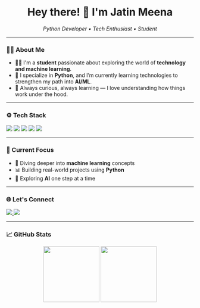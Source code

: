 <h1 align="center">Hey there! 👋 I'm Jatin Meena</h1>
<p align="center">
  <em>Python Developer • Tech Enthusiast • Student</em>
</p>

---

### 👨‍💻 About Me

- 🧑‍🎓 I'm a **student** passionate about exploring the world of **technology and machine learning**.
- 🐍 I specialize in **Python**, and I’m currently learning technologies to strengthen my path into **AI/ML**.
- 🌱 Always curious, always learning — I love understanding how things work under the hood.

---

### ⚙️ Tech Stack

<p>
  <img src="https://img.shields.io/badge/Python-3776AB?style=for-the-badge&logo=python&logoColor=white" />
  <img src="https://img.shields.io/badge/C++-00599C?style=for-the-badge&logo=cplusplus&logoColor=white" />
  <img src="https://img.shields.io/badge/MySQL-00758F?style=for-the-badge&logo=mysql&logoColor=white" />
  <img src="https://img.shields.io/badge/Numpy-013243?style=for-the-badge&logo=numpy&logoColor=white" />
  <img src="https://img.shields.io/badge/Pandas-150458?style=for-the-badge&logo=pandas&logoColor=white" />
</p>

---

### 🔭 Current Focus

- 🧠 Diving deeper into **machine learning** concepts  
- 📊 Building real-world projects using **Python**  
- 🚀 Exploring **AI** one step at a time

---

### 🌐 Let's Connect

<p>
  <a href="https://www.linkedin.com/in/jatin-meena-331581252/" target="_blank">
    <img src="https://img.shields.io/badge/LinkedIn-0A66C2?style=for-the-badge&logo=linkedin&logoColor=white" />
  </a>
  <a href="https://github.com/jatinmeenaa" target="_blank">
    <img src="https://img.shields.io/badge/GitHub-181717?style=for-the-badge&logo=github&logoColor=white" />
  </a>
</p>

---

### 📈 GitHub Stats

<div align="center">
  <img height="150" src="https://github-readme-stats.vercel.app/api?username=jatinmeenaa&show_icons=true&theme=radical" />
  <img height="150" src="https://github-readme-streak-stats.herokuapp.com/?user=jatinmeenaa&theme=radical" />
</div>
